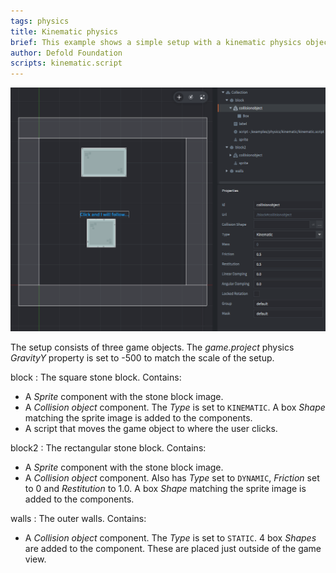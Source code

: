 ```yaml
---
tags: physics
title: Kinematic physics
brief: This example shows a simple setup with a kinematic physics objects. The difference between dynamic objects, simulated by the physics engine, and kinematic objects, that are user controlled, is clearly seen here.
author: Defold Foundation
scripts: kinematic.script
---
```


![kinematic](kinematic.png)

The setup consists of three game objects. The *game.project* physics *GravityY* property is set to -500 to match the scale of the setup.

block
: The square stone block. Contains:
  - A *Sprite* component with the stone block image.
  - A *Collision object* component. The *Type* is set to `KINEMATIC`. A box *Shape* matching the sprite image is added to the components.
  - A script that moves the game object to where the user clicks.

block2
: The rectangular stone block. Contains:
  - A *Sprite* component with the stone block image.
  - A *Collision object* component. Also has *Type* set to `DYNAMIC`, *Friction* set to 0 and *Restitution* to 1.0. A box *Shape* matching the sprite image is added to the components.

walls
: The outer walls. Contains:
  - A *Collision object* component. The *Type* is set to `STATIC`. 4 box *Shapes* are added to the component. These are placed just outside of the game view.
